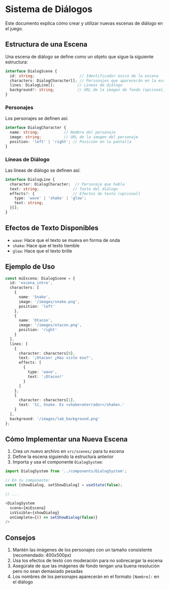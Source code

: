 # Sistema de Diálogos

Este documento explica cómo crear y utilizar nuevas escenas de diálogo en el juego.

## Estructura de una Escena

Una escena de diálogo se define como un objeto que sigue la siguiente estructura:

```typescript
interface DialogScene {
  id: string;                    // Identificador único de la escena
  characters: DialogCharacter[]; // Personajes que aparecerán en la escena
  lines: DialogLine[];          // Líneas de diálogo
  background?: string;          // URL de la imagen de fondo (opcional)
}
```

### Personajes

Los personajes se definen así:

```typescript
interface DialogCharacter {
  name: string;           // Nombre del personaje
  image: string;          // URL de la imagen del personaje
  position: 'left' | 'right'; // Posición en la pantalla
}
```

### Líneas de Diálogo

Las líneas de diálogo se definen así:

```typescript
interface DialogLine {
  character: DialogCharacter;  // Personaje que habla
  text: string;               // Texto del diálogo
  effects?: {                 // Efectos de texto (opcional)
    type: 'wave' | 'shake' | 'glow';
    text: string;
  }[];
}
```

## Efectos de Texto Disponibles

- `wave`: Hace que el texto se mueva en forma de onda
- `shake`: Hace que el texto tiemble
- `glow`: Hace que el texto brille

## Ejemplo de Uso

```typescript
const miEscena: DialogScene = {
  id: 'escena_intro',
  characters: [
    {
      name: 'Snake',
      image: '/images/snake.png',
      position: 'left'
    },
    {
      name: 'Otacon',
      image: '/images/otacon.png',
      position: 'right'
    }
  ],
  lines: [
    {
      character: characters[0],
      text: '¡Otacon! ¿Has visto eso?',
      effects: [
        {
          type: 'wave',
          text: '¡Otacon!'
        }
      ]
    },
    {
      character: characters[1],
      text: 'Sí, Snake. Es <shake>aterrador</shake>.'
    }
  ],
  background: '/images/lab_background.png'
};
```

## Cómo Implementar una Nueva Escena

1. Crea un nuevo archivo en `src/scenes/` para tu escena
2. Define la escena siguiendo la estructura anterior
3. Importa y usa el componente `DialogSystem`:

```typescript
import DialogSystem from '../components/DialogSystem';

// En tu componente:
const [showDialog, setShowDialog] = useState(false);

// ...

<DialogSystem
  scene={miEscena}
  isVisible={showDialog}
  onComplete={() => setShowDialog(false)}
/>
```

## Consejos

1. Mantén las imágenes de los personajes con un tamaño consistente (recomendado: 400x500px)
2. Usa los efectos de texto con moderación para no sobrecargar la escena
3. Asegúrate de que las imágenes de fondo tengan una buena resolución pero no sean demasiado pesadas
4. Los nombres de los personajes aparecerán en el formato `[Nombre]:` en el diálogo 